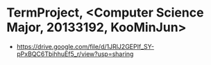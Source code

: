# TermProject, <Computer Science Major, 20133192, KooMinJun>

- https://drive.google.com/file/d/1JRlJ2GEPIf_SY-pPxBQC6TbihhuEf5_r/view?usp=sharing
